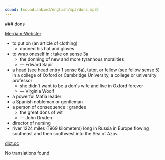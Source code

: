 ```yaml
---
sound: [sound:ankimd/english/mp3/dons.mp3]
---
```


\### dons

[Merriam-Webster](https://www.merriam-webster.com/dictionary/dons)

- to put on (an article of clothing)
    - donned his hat and gloves
- to wrap oneself in : take on sense 3a
    - the donning of new and more tyrannous moralities
    - — Edward Sapir
- a head (see head entry 1 sense 6a), tutor, or fellow (see fellow sense 5) in a college of Oxford or Cambridge University, a college or university professor
    - she didn't want to be a don's wife and live in Oxford forever
    - — Virginia Woolf
- a powerful Mafia leader
- a Spanish nobleman or gentleman
- a person of consequence : grandee
    - the great dons of wit
    - — John Dryden
- director of nursing
- river 1224 miles (1969 kilometers) long in Russia in Europe flowing southeast and then southwest into the Sea of Azov

[dict.cc](https://www.dict.cc/dons)

No translations found

